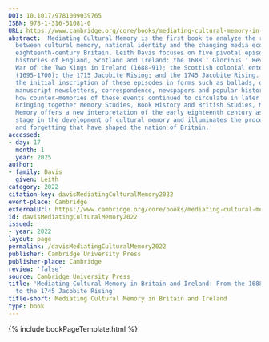 ```yaml
---
DOI: 10.1017/9781009039765
ISBN: 978-1-316-51081-0
URL: https://www.cambridge.org/core/books/mediating-cultural-memory-in-britain-and-ireland/F482FB033A95044C6A71789E30DDFB77
abstract: 'Mediating Cultural Memory is the first book to analyze the relationship
  between cultural memory, national identity and the changing media ecology in early
  eighteenth-century Britain. Leith Davis focuses on five pivotal episodes in the
  histories of England, Scotland and Ireland: the 1688 ''Glorious'' Revolution; the
  War of the Two Kings in Ireland (1688-91); the Scottish colonial enterprise in Darien
  (1695-1700); the 1715 Jacobite Rising; and the 1745 Jacobite Rising. She explores
  the initial inscription of these episodes in forms such as ballads, official documents,
  manuscript newsletters, correspondence, newspapers and popular histories, and examines
  how counter-memories of these events continued to circulate in later mediations.
  Bringing together Memory Studies, Book History and British Studies, Mediating Cultural
  Memory offers a new interpretation of the early eighteenth century as a crucial
  stage in the development of cultural memory and illuminates the processes of remembrance
  and forgetting that have shaped the nation of Britain.'
accessed:
- day: 17
  month: 1
  year: 2025
author:
- family: Davis
  given: Leith
category: 2022
citation-key: davisMediatingCulturalMemory2022
event-place: Cambridge
externalUrl: https://www.cambridge.org/core/books/mediating-cultural-memory-in-britain-and-ireland/F482FB033A95044C6A71789E30DDFB77
id: davisMediatingCulturalMemory2022
issued:
- year: 2022
layout: page
permalink: /davisMediatingCulturalMemory2022
publisher: Cambridge University Press
publisher-place: Cambridge
review: 'false'
source: Cambridge University Press
title: 'Mediating Cultural Memory in Britain and Ireland: From the 1688 Revolution
  to the 1745 Jacobite Rising'
title-short: Mediating Cultural Memory in Britain and Ireland
type: book
---
```

{% include bookPageTemplate.html %}